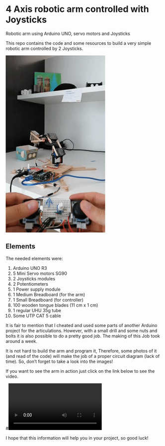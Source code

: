 # 4 Axis robotic arm controlled with Joysticks
Robotic arm using Arduino UNO, servo motors and Joysticks

This repo contains the code and some resources to build a very simple robotic arm controlled by 2 Joysticks.

![GIF demo](Photos_and_Videos/demo.gif)

**Elements**
---
The needed elements were:
1. Arduino UNO R3
2. 5 Mini Servo motors SG90
3. 2 Joysticks modules
4. 2 Potentiometers
5. 1 Power supply module
6. 1 Medium Breadboard (for the arm)
7. 1 Small Breadboard (for controller)
8. 100 wooden tongue blades (11 cm x 1 cm)
9. 1 regular UHU 35g tube
10. Some UTP CAT 5 cable

It is fair to mention that I cheated and used some parts of another Arduino project for the articulations. However, with a small drill and some nuts and bolts it is also possible to do a pretty good job. The making of this Job took around a week.

It is not hard to build the arm and program it, Therefore, some photos of it (and read of the code) will make the job of a proper circuit diagram (lack of time). So, don’t forget to take a look into the images!

If you want to see the arm in action just click on the link below to see the video.

#<Video link>

I hope that this information will help you in your project, so good luck!
